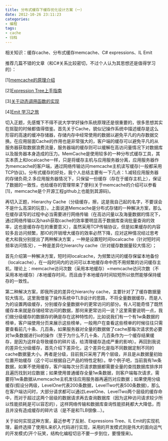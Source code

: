 ```yaml
---
title: 分布式缓存下缓存优化设计方案（一）
date: 2012-10-26 23:11:23
categories: 
- 编程
tags:
- cache
- 归档
---
```

相关知识：缓存cache、分布式缓存memcache、C# expressions、IL Emit 

推荐几篇不错的文章（和C#关系比较密切，不过个人认为其思想还是值得学习的）： 

[1][memcache的原理介绍](http://www.blogjava.net/ruoyoux/articles/269403.html)

[2][Expression Tree上手指南](http://www.cnblogs.com/Ninputer/archive/2009/08/28/expression_tree1.html)

[3][关于动态调用函数的实现](http://www.cnblogs.com/JeffreyZhao/archive/2008/11/24/invoke-method-by-lambda-expression.html)

[4][Emit 学习之旅](http://www.cnblogs.com/mythysjh/archive/2010/04/19/1715383.html)

切入正题，先感慨下不得不说大学学好操作系统原理还是很重要的，很多思想其实在抠腚的时候都值得借鉴。首先关于Cache，貌似记操作系统中描述缓存是这么形容的高速的缓冲存储器，存储内存中经常使用的数据以避免平凡的内存数据交换。在应用层面Cache的作用也是非常强大的，客户端的缓存可以避免平凡的从服务器获取数据浪费流量，服务器端的缓存则可以缓解在高访问量情况下对数据库以及服务器本身造成的压力。MemCache是使用较多的一种分布式缓存工具，其实本质上和localcache一样，只是将缓存主机与应用服务器分离，应用服务器作为memcache的客户端，通过网络传输访问memcache主机读写缓存(一般都采用TCP协议)。分布式缓存的好处，我个人总结主要有一下几点：1.减轻应用服务器的存储负荷;2.多应用服务器情况下，只保留一份缓存（存在于缓存主机上），保证了数据的一致性，也给缓存的管理带来了便利(关于memcache的介绍可以参看[1]，memcache是个开源工程github上也能到其源码)。 

再切入正题，Hierarchy Cache（分级缓存，擦，这是我自己起的名字，不要误会不是什么高深的玩意）。上面说道Memcache是分布式存储的一种解决方案，那么在缓存读写的过程中必当需要进行网络传输（在高访问量以及海量数据的情况下，通过网络传输以及hash获取cache的效率要明显高于数据库查询批量查询的效率，这也是缓存存在的重要意义），虽然采用TCP传输协议，但是如果缓存的内容较多且访问频繁，那IO的开销增大缓存的效率必然下降，应对这种情况经过思考老大和我分别提出了两种解决方案 ，一种是设置短时间localcache（针对短时间频率访问情况），一种是差异化hierarchy cache（针对缓存数据量较大情况）； 

首先介绍第一种解决方案，短时间localcache，为频繁访问的缓存保留本地备份（localcache），在一段时间内的访问可以本地缓存命中而不用频繁的访问缓存主机，理论上：memcache访问次数（采用本地缓存）=memcache访问次数（不采用本地i缓存）/本地缓存时间，而且由于本地缓存时间较短所以依然能够保持缓存的一致性。 

第二种解决方案，即我所说的差异化hierarchy cache，主要针对了了缓存数据量较大情况。这里我借鉴了操作系统中TLB设计的思路，不将全量数据缓存，而是人为的设置两级缓存，分别缓存全量数据中的更常访问的部分。有人可能奇怪了既然缓存本来就是存储经常访问的数据，那何来更常访问一说？这里需要说明一点，我们做分级缓存的数据存的确是存在这种特性的，比如说我们有一个有1w条数据的榜单，客户端使用分页来展示这些榜单，一般用户在查看这些榜单的时候往往只需要查看前几十条、几百条，如果服务器对全量的数据做了cache那每次请求势必要对1w条数据进行io的操作（至于为什么不几十条、几百条作为一个缓存结果缓存，是因为这样会导致缓存的碎片话，给清理缓存造成严重的影响）。再回到我说的差异化分级缓存，首先介绍下差异化，这个差异化是指不同数据定制不同的cache数据量大小。再者是分级，目前我只采用了两个层级，并且是从数据量初始位置开始缓存（这个可以根据自己产品的特性定制）。举个例子吧，当前我有1w条数据，如果不使用缓存，客户端每次分页请求数据都需要全量的查找数据库排序并且遍历找到对应数据；如果使用普通缓存全量1w条数据，则客户端每次请求，需要将1w条数据从memcache主机发往应用服务器再遍历对应数据；如果使用分级缓存(假设分两级，LevelOne代表200条数据，LevelTwo代表500条数据)，那么在客户端访问时，大部分请求都可以通过LevelOne、LevelTwo两个层级的缓存命中，而对于超过这两个层级的数据请求再去查询数据库（因为这种访问请求较少所以性能损耗是可以容忍的），这样网络传输和数据库查询性能损耗都大大降低，而且并没有造成缓存的碎片话（是不是和TLB很像...）。 

关于如何实现这种方案，最近参考了反射、Expressions Tree、IL Emit的实现机理，最终选择了使用IL来织入代码进行实现，采用的开发模式则是伟大的面向运气的开发模式(开个玩笑，结构化编程切忌不要一步到位，要慢慢来)。 
